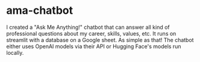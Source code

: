 # ama-chatbot

I created a "Ask Me Anything!" chatbot that can answer all kind of professional questions about my career, skills, values, etc. It runs on streamlit with a database on a Google sheet. As simple as that! The chatbot either uses OpenAI models via their API or Hugging Face's models run locally.
